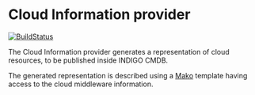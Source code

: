 # Cloud Information provider

[![BuildStatus](https://travis-ci.org/indigo-dc/cloud-info-provider.svg?branch=master)](https://travis-ci.org/indigo-dc/cloud-info-provider)

The Cloud Information provider generates a representation of cloud resources,
to be published inside INDIGO CMDB.

The generated representation is described using a
[Mako](http://www.makotemplates.org/) template having access to the cloud
middleware information.
